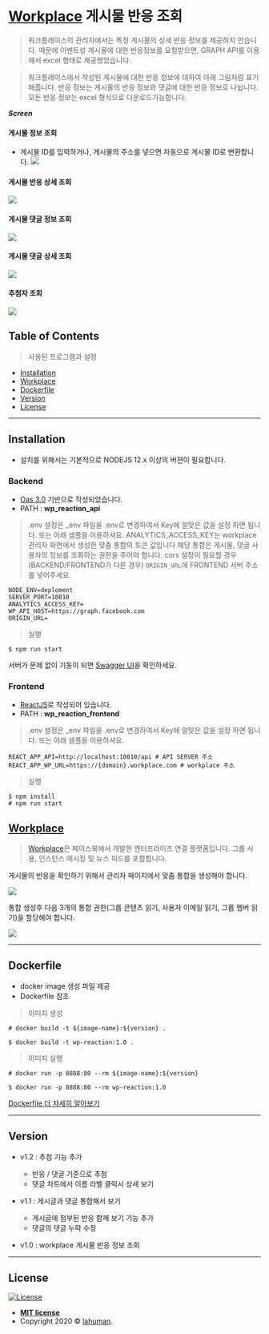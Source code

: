 
# [Workplace](https://work.workplace.com/) 게시물 반응 조회

> 워크플레이스의 관리자에서는 특정 게시물의 상세 반응 정보를 제공하지 안습니다.
때문에 이벤트성 게시물에 대한 반응정보를 요청받으면, GRAPH API를 이용해서 excel 형태로 제공했었습니다. 


> 워크플레이스에서 작성된 게시물에 대한 반응 정보에 대하여 아래 그림처럼 표기해줍니다.
반응 정보는 게시물의 반응 정보와 댓글에 대한 반응 정보로 나뉩니다.
모든 반응 정보는 excel 형식으로 다운로드가능합니다.

***Screen***

#### 게시물 정보 조회
- 게시물 ID를 입력하거나, 게시물의 주소를 넣으면 자동으로 게시물 ID로 변환합니다.
![](./screenshot.png)

#### 게시물 반응 상세 조회
![](./screenshot_1.png)

#### 게시물 댓글 정보 조회
![](./screenshot_2.png)

#### 게시물 댓글 상세 조회
![](./screenshot_3.png)

#### 추첨자 조회
![](./screenshot_4.png)

## Table of Contents 

> 사용된 프로그램과 설정

- [Installation](#installation)
- [Workplace](#workplace)
- [Dockerfile](#dockerfile)
- [Version](#version)
- [License](#license)



---

## Installation

- 설치를 위해서는 기본적으로 NODEJS 12.x 이상의 버젼이 필요합니다.


### Backend

- [Oas 3.0](https://swagger.io/specification/) 기반으로 작성되었습니다.
- PATH : **wp_reaction_api**

> .env 설정은 _env 파일을 .env로 변경하여서 Key에 알맞은 값을 설정 하면 됩니다.
또는 아래 샘플을 이용하셔요.
ANALYTICS_ACCESS_KEY는 workplace 관리자 화면에서 생성한 맞춤 통합의 토큰 값입니다
해당 통합은 게시물, 댓글 사용자의 정보를 조회하는 권한을 주어야 합니다.
cors 설정이 필요할 경우(BACKEND/FRONTEND가 다른 경우) ```ORIGIN_URL```에 FRONTEND 서버 주소를 넣어주세요.

```
NODE_ENV=deploment
SERVER_PORT=10010
ANALYTICS_ACCESS_KEY=
WP_API_HOST=https://graph.facebook.com
ORIGIN_URL=
```

> 실행

```
$ npm run start
```

서버가 문제 없이 기동이 되면 [Swagger UI](http://localhost:10010/docs)을 확인하세요.

### Frontend

- [ReactJS](https://reactjs.org/)로 작성되어 있습니다.
- PATH : **wp_reaction_frontend**

> .env 설정은 _env 파일을 .env로 변경하여서 Key에 알맞은 값을 설정 하면 됩니다.
또는 아래 샘플을 이용하셔요.

```
REACT_APP_API=http://localhost:10010/api # API SERVER 주소
REACT_APP_WP_URL=https://{domain}.workplace.com # workplace 주소
```

> 실행 

```
$ npm install
# npm run start
```

## [Workplace](https://work.workplace.com/) 

> [Workplace](https://work.workplace.com/)은 페이스북에서 개발한 엔터프라이즈 연결 플랫폼입니다. 
그룹 사용, 인스턴스 메시징 및 뉴스 피드를 포함합니다.

게시물의 반응을 확인하기 위해서 관리자 페이지에서 맞춤 통합을 생성해야 합니다.

![](./wp_admin_panel.png)

통합 생성후 다음 3개의 통합 권한(그룹 콘텐츠 읽기, 사용자 이메일 읽기, 그룹 멤버 읽기)을 할당해야 합니다.

![](./wp_admin_auth.png)

---

## Dockerfile

- docker image 생성 파일 제공
- Dockerfile 참조

> 이미지 생성

```
# docker build -t ${image-name}:${version} .

$ docker build -t wp-reaction:1.0 .
```

> 이미지 실행 

```
# docker run -p 8888:80 --rm ${image-name}:${version}

$ docker run -p 8888:80 --rm wp-reaction:1.0
```

[Dockerfile 더 자세히 알아보기](https://lahuman.github.io/reactjs-dockerfile/)

---

## Version

- v1.2 : 추첨 기능 추가
    + 반응 / 댓글 기준으로 추첨 
    + 댓글 차트에서 이름 라벨 클릭시 상세 보기 

- v1.1 : 게시글과 댓글 통합해서 보기
    + 게시글에 첨부된 반응 함께 보기 기능 추가
    + 댓글의 댓글 누락 수정

- v1.0 : workplace 게시물 반응 정보 조회

---

## License

[![License](http://img.shields.io/:license-mit-blue.svg?style=flat-square)](http://badges.mit-license.org)

- **[MIT license](http://opensource.org/licenses/mit-license.php)**
- Copyright 2020 © <a href="https://lahuman.github.io" target="_blank">lahuman</a>.
